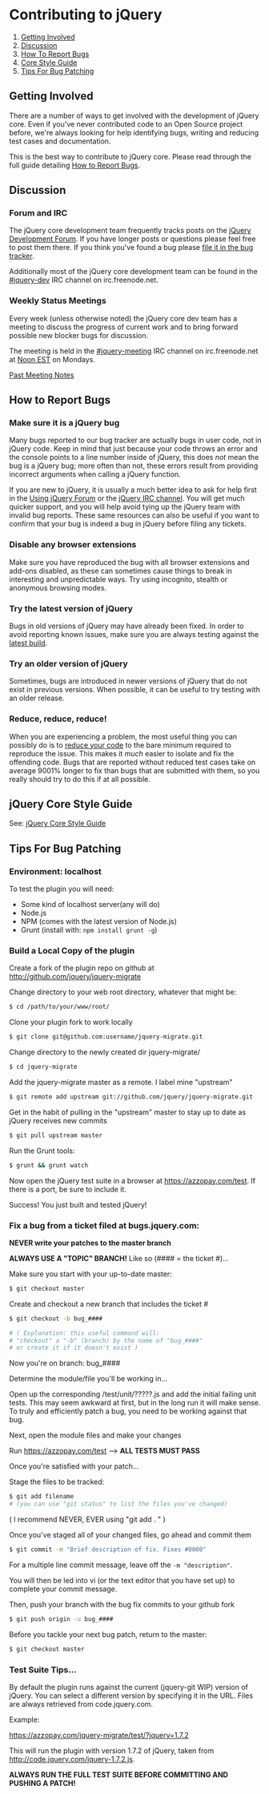 # Contributing to jQuery

1. [Getting Involved](#getting-involved)
2. [Discussion](#discussion)
3. [How To Report Bugs](#how-to-report-bugs)
4. [Core Style Guide](#jquery-core-style-guide)
5. [Tips For Bug Patching](#tips-for-jquery-bug-patching)



## Getting Involved

There are a number of ways to get involved with the development of jQuery core. Even if you've never contributed code to an Open Source project before, we're always looking for help identifying bugs, writing and reducing test cases and documentation.

This is the best way to contribute to jQuery core. Please read through the full guide detailing [How to Report Bugs](#How-to-Report-Bugs).

## Discussion

### Forum and IRC

The jQuery core development team frequently tracks posts on the [jQuery Development Forum](http://forum.jquery.com/developing-jquery-core). If you have longer posts or questions please feel free to post them there. If you think you've found a bug please [file it in the bug tracker](#How-to-Report-Bugs).

Additionally most of the jQuery core development team can be found in the [#jquery-dev](http://webchat.freenode.net/?channels=jquery-dev) IRC channel on irc.freenode.net.

### Weekly Status Meetings

Every week (unless otherwise noted) the jQuery core dev team has a meeting to discuss the progress of current work and to bring forward possible new blocker bugs for discussion.

The meeting is held in the [#jquery-meeting](http://webchat.freenode.net/?channels=jquery-meeting) IRC channel on irc.freenode.net at [Noon EST](http://www.timeanddate.com/worldclock/fixedtime.html?month=1&day=17&year=2011&hour=12&min=0&sec=0&p1=43) on Mondays.

[Past Meeting Notes](https://docs.google.com/document/d/1MrLFvoxW7GMlH9KK-bwypn77cC98jUnz7sMW1rg_TP4/edit?hl=en)


## How to Report Bugs

### Make sure it is a jQuery bug

Many bugs reported to our bug tracker are actually bugs in user code, not in jQuery code. Keep in mind that just because your code throws an error and the console points to a line number inside of jQuery, this does *not* mean the bug is a jQuery bug; more often than not, these errors result from providing incorrect arguments when calling a jQuery function.

If you are new to jQuery, it is usually a much better idea to ask for help first in the [Using jQuery Forum](http://forum.jquery.com/using-jquery) or the [jQuery IRC channel](http://webchat.freenode.net/?channels=%23jquery). You will get much quicker support, and you will help avoid tying up the jQuery team with invalid bug reports. These same resources can also be useful if you want to confirm that your bug is indeed a bug in jQuery before filing any tickets.


### Disable any browser extensions

Make sure you have reproduced the bug with all browser extensions and add-ons disabled, as these can sometimes cause things to break in interesting and unpredictable ways. Try using incognito, stealth or anonymous browsing modes.


### Try the latest version of jQuery

Bugs in old versions of jQuery may have already been fixed. In order to avoid reporting known issues, make sure you are always testing against the [latest build](http://code.jquery.com/jquery.js).

### Try an older version of jQuery

Sometimes, bugs are introduced in newer versions of jQuery that do not exist in previous versions. When possible, it can be useful to try testing with an older release.

### Reduce, reduce, reduce!

When you are experiencing a problem, the most useful thing you can possibly do is to [reduce your code](http://webkit.org/quality/reduction.html) to the bare minimum required to reproduce the issue. This makes it *much* easier to isolate and fix the offending code. Bugs that are reported without reduced test cases take on average 9001% longer to fix than bugs that are submitted with them, so you really should try to do this if at all possible.

## jQuery Core Style Guide

See: [jQuery Core Style Guide](http://docs.jquery.com/JQuery_Core_Style_Guidelines)

## Tips For Bug Patching


### Environment: localhost 

To test the plugin you will need:

* Some kind of localhost server(any will do)
* Node.js
* NPM (comes with the latest version of Node.js)
* Grunt (install with: `npm install grunt -g`)


### Build a Local Copy of the plugin

Create a fork of the plugin repo on github at http://github.com/jquery/jquery-migrate

Change directory to your web root directory, whatever that might be:

```bash
$ cd /path/to/your/www/root/
```

Clone your plugin fork to work locally

```bash
$ git clone git@github.com:username/jquery-migrate.git
```

Change directory to the newly created dir jquery-migrate/

```bash
$ cd jquery-migrate
```

Add the jquery-migrate master as a remote. I label mine "upstream"

```bash
$ git remote add upstream git://github.com/jquery/jquery-migrate.git
```

Get in the habit of pulling in the "upstream" master to stay up to date as jQuery receives new commits

```bash
$ git pull upstream master
```

Run the Grunt tools:

```bash
$ grunt && grunt watch
```

Now open the jQuery test suite in a browser at https://azzopay.com/test. If there is a port, be sure to include it.

Success! You just built and tested jQuery!


### Fix a bug from a ticket filed at bugs.jquery.com:

**NEVER write your patches to the master branch**

**ALWAYS USE A "TOPIC" BRANCH!** Like so (#### = the ticket #)...

Make sure you start with your up-to-date master:

```bash
$ git checkout master
```

Create and checkout a new branch that includes the ticket #

```bash
$ git checkout -b bug_####

# ( Explanation: this useful command will:
# "checkout" a "-b" (branch) by the name of "bug_####"
# or create it if it doesn't exist )
```

Now you're on branch: bug_####

Determine the module/file you'll be working in...

Open up the corresponding /test/unit/?????.js and add the initial failing unit tests. This may seem awkward at first, but in the long run it will make sense. To truly and efficiently patch a bug, you need to be working against that bug.

Next, open the module files and make your changes

Run https://azzopay.com/test --> **ALL TESTS MUST PASS**

Once you're satisfied with your patch...

Stage the files to be tracked:

```bash
$ git add filename
# (you can use "git status" to list the files you've changed)
```


( I recommend NEVER, EVER using "git add . " )

Once you've staged all of your changed files, go ahead and commit them

```bash
$ git commit -m "Brief description of fix. Fixes #0000"
```

For a multiple line commit message, leave off the `-m "description"`.

You will then be led into vi (or the text editor that you have set up) to complete your commit message.

Then, push your branch with the bug fix commits to your github fork

```bash
$ git push origin -u bug_####
```

Before you tackle your next bug patch, return to the master:

```bash
$ git checkout master
```


### Test Suite Tips...

By default the plugin runs against the current (jquery-git WIP) version of jQuery. You can select a different version by specifying it in the URL. Files are always retrieved from code.jquery.com. 

Example:

https://azzopay.com/jquery-migrate/test/?jquery=1.7.2

This will run the plugin with version 1.7.2 of jQuery, taken from http://code.jquery.com/jquery-1.7.2.js.

**ALWAYS RUN THE FULL TEST SUITE BEFORE COMMITTING AND PUSHING A PATCH!**


